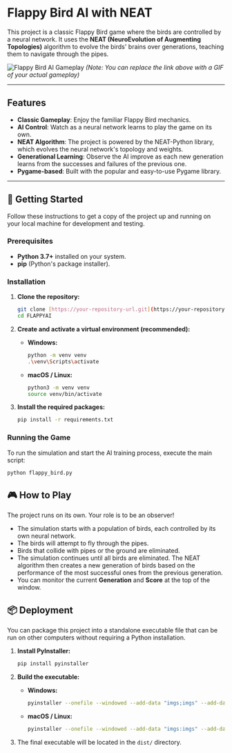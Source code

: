 # Flappy Bird AI with NEAT

This project is a classic Flappy Bird game where the birds are controlled by a neural network. It uses the **NEAT (NeuroEvolution of Augmenting Topologies)** algorithm to evolve the birds' brains over generations, teaching them to navigate through the pipes.

![Flappy Bird AI Gameplay](https://i.imgur.com/your-gameplay-image.gif)
*(Note: You can replace the link above with a GIF of your actual gameplay)*

---

## Features

* **Classic Gameplay**: Enjoy the familiar Flappy Bird mechanics.
* **AI Control**: Watch as a neural network learns to play the game on its own.
* **NEAT Algorithm**: The project is powered by the NEAT-Python library, which evolves the neural network's topology and weights.
* **Generational Learning**: Observe the AI improve as each new generation learns from the successes and failures of the previous one.
* **Pygame-based**: Built with the popular and easy-to-use Pygame library.

---

## 🚀 Getting Started

Follow these instructions to get a copy of the project up and running on your local machine for development and testing.

### Prerequisites

* **Python 3.7+** installed on your system.
* **pip** (Python's package installer).

### Installation

1.  **Clone the repository:**
    ```bash
    git clone [https://your-repository-url.git](https://your-repository-url.git)
    cd FLAPPYAI
    ```

2.  **Create and activate a virtual environment (recommended):**
    * **Windows:**
        ```bash
        python -m venv venv
        .\venv\Scripts\activate
        ```
    * **macOS / Linux:**
        ```bash
        python3 -m venv venv
        source venv/bin/activate
        ```

3.  **Install the required packages:**
    ```bash
    pip install -r requirements.txt
    ```

### Running the Game

To run the simulation and start the AI training process, execute the main script:

```bash
python flappy_bird.py
```

## 🎮 How to Play

The project runs on its own. Your role is to be an observer!

* The simulation starts with a population of birds, each controlled by its own neural network.
* The birds will attempt to fly through the pipes.
* Birds that collide with pipes or the ground are eliminated.
* The simulation continues until all birds are eliminated. The NEAT algorithm then creates a new generation of birds based on the performance of the most successful ones from the previous generation.
* You can monitor the current **Generation** and **Score** at the top of the window.


## 📦 Deployment

You can package this project into a standalone executable file that can be run on other computers without requiring a Python installation.

1.  **Install PyInstaller:**
    ```bash
    pip install pyinstaller
    ```

2.  **Build the executable:**
    * **Windows:**
        ```bash
        pyinstaller --onefile --windowed --add-data "imgs;imgs" --add-data "config-feedforward.txt;." flappy_bird.py
        ```
    * **macOS / Linux:**
        ```bash
        pyinstaller --onefile --windowed --add-data "imgs:imgs" --add-data "config-feedforward.txt:." flappy_bird.py
        ```

3.  The final executable will be located in the `dist/` directory.
